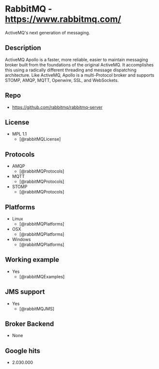 # RabbitMQ - https://www.rabbitmq.com/
ActiveMQ's next generation of messaging.


## Description
ActiveMQ Apollo is a faster, more reliable, easier to maintain messaging broker built from the foundations of the original ActiveMQ. It accomplishes this using a radically different threading and message dispatching architecture. Like ActiveMQ, Apollo is a multi-Protocol broker and supports STOMP, AMQP, MQTT, Openwire, SSL, and WebSockets.


## Repo
- https://github.com/rabbitmq/rabbitmq-server


## License
- MPL 1.1
    - [@rabbitMQLicense]


## Protocols
- AMQP
    - [@rabbitMQProtocols]
- MQTT
    - [@rabbitMQProtocols]
- STOMP
    - [@rabbitMQProtocols]


## Platforms
- Linux
    - [@rabbitMQPlatforms]
- OSX
    - [@rabbitMQPlatforms]    
- Windows
    - [@rabbitMQPlatforms]


## Working example
- Yes
    - [@rabbitMQExamples]


## JMS support
- Yes
    - [@rabbitMQJMS]


## Broker Backend
- None


## Google hits
- 2.030.000
